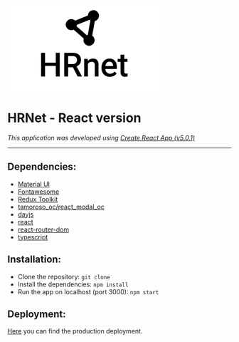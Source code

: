 ![HRNet Logo](https://github.com/tamoroso/p14_HRNet_012023/blob/main/public/HRnet_logo.png?raw=true)

# HRNet - React version

_This application was developed using [Create React App (v5.0.1)](https://create-react-app.dev/)_

---

## Dependencies:

-  [Material UI](https://v4.mui.com/)
-  [Fontawesome](https://fontawesome.com/)
-  [Redux Toolkit](https://redux-toolkit.js.org/)
-  [tamoroso_oc/react_modal_oc](https://www.npmjs.com/package/@tamoroso_oc/react_modal_oc)
-  [dayjs](https://day.js.org/)
-  [react](https://fr.reactjs.org/)
-  [react-router-dom](https://reactrouter.com/en/main)
-  [typescript](https://www.typescriptlang.org/)

## Installation:

-  Clone the repository: `git clone`
-  Install the dependencies: `npm install`
-  Run the app on localhost (port 3000): `npm start`

## Deployment:

[Here](https://main--celebrated-klepon-35a44e.netlify.app/) you can find the production deployment.
